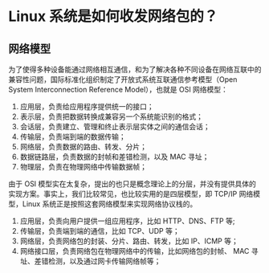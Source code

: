 # Linux 系统是如何收发网络包的？

## 网络模型
为了使得多种设备能通过网络相互通信，和为了解决各种不同设备在网络互联中的兼容性问题，国际标准化组织制定了开放式系统互联通信参考模型（Open System Interconnection Reference Model），也就是 OSI 网络模型：
1. 应用层，负责给应用程序提供统一的接口；
2. 表示层，负责把数据转换成兼容另一个系统能识别的格式；
3. 会话层，负责建立、管理和终止表示层实体之间的通信会话；
4. 传输层，负责端到端的数据传输；
5. 网络层，负责数据的路由、转发、分片；
6. 数据链路层，负责数据的封帧和差错检测，以及 MAC 寻址；
7. 物理层，负责在物理网络中传输数据帧；

由于 OSI 模型实在太复杂，提出的也只是概念理论上的分层，并没有提供具体的实现方案。事实上，我们比较常见，也比较实用的是四层模型，即 TCP/IP 网络模型，Linux 系统正是按照这套网络模型来实现网络协议栈的。
1. 应用层，负责向用户提供一组应用程序，比如 HTTP、DNS、FTP 等;
2. 传输层，负责端到端的通信，比如 TCP、UDP 等；
3. 网络层，负责网络包的封装、分片、路由、转发，比如 IP、ICMP 等；
4. 网络接口层，负责网络包在物理网络中的传输，比如网络包的封帧、 MAC 寻址、差错检测，以及通过网卡传输网络帧等；